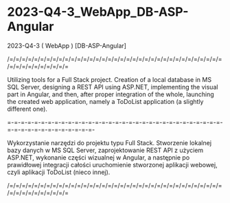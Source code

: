 # 2023-Q4-3_WebApp_DB-ASP-Angular
2023-Q4-3 ( WebApp ) [DB-ASP-Angular]

/=/=/=/=/=/=/=/=/=/=/=/=/=/=/=/=/=/=/=/=/=/=/=/=/=/=/=/=/=/=/=/=/=/=/=/=/=/=/=/=/=/=/=/=/=

Utilizing tools for a Full Stack project. Creation of a local database in MS SQL Server, designing a REST API using ASP.NET, implementing the visual part in Angular, and then, after proper integration of the whole, launching the created web application, namely a ToDoList application (a slightly different one).

=-=-=-=-=-=-=-=-=-=-=-=-=-=-=-=-=-=-=-=-=-=-=-=-=-=-=-=-=-=-=-=-=-=-=-=-=-=-=-=-=-=-=-=-=-

Wykorzystanie narzędzi do projektu typu Full Stack. Stworzenie lokalnej bazy danych w MS SQL Server, zaprojektowanie REST API z użyciem ASP.NET, wykonanie części wizualnej w Angular, a następnie po prawidłowej integracji całości uruchomienie stworzonej aplikacji webowej, czyli aplikacji ToDoList (nieco innej).

/=/=/=/=/=/=/=/=/=/=/=/=/=/=/=/=/=/=/=/=/=/=/=/=/=/=/=/=/=/=/=/=/=/=/=/=/=/=/=/=/=/=/=/=/=
